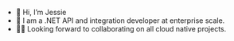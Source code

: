 - 👋 Hi, I’m Jessie
- 🌱 I am a .NET API and integration developer at enterprise scale. 
- 🧚🏻 Looking forward to collaborating on all cloud native projects.

<!---
jessieharada6/jessieharada6 is a ✨ special ✨ repository because its `README.md` (this file) appears on your GitHub profile.
You can click the Preview link to take a look at your changes.
--->
